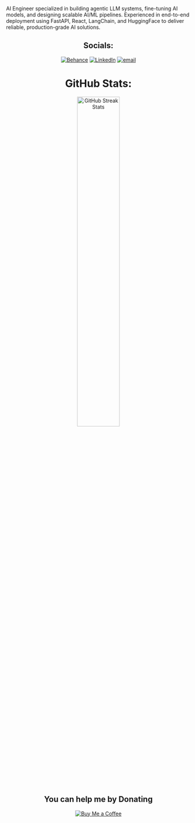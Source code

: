AI Engineer specialized in building agentic LLM systems, fine-tuning AI models, and designing scalable
AI/ML pipelines. Experienced in end-to-end deployment using FastAPI, React, LangChain, and HuggingFace
to deliver reliable, production-grade AI solutions.

<div align="center">

## Socials:
  
[![Behance](https://iili.io/KPjT0og.png)](https://behance.net/adhamehab6)
[![LinkedIn](https://iili.io/KPj713b.png)](https://linkedin.com/in/adhamehab)
[![email](https://iili.io/KPjcV9f.png)](mailto:createdbyadham@gmail.com)

</div>

<div align="center">
  <h1>GitHub Stats:</h1>
  <img src="https://nirzak-streak-stats.vercel.app/?user=createdbyadham&theme=blue_navy&hide_border=true" alt="GitHub Streak Stats" width="48%">
</div>

<div align="center">
  <h2>You can help me by Donating</h2>
  <a href="https://buymeacoffee.com/createdbyadham">
    <img src="https://img.shields.io/badge/Buy%20Me%20a%20Coffee-ffdd00?style=for-the-badge&logo=buy-me-a-coffee&logoColor=black" alt="Buy Me a Coffee">
  </a>
</div>
